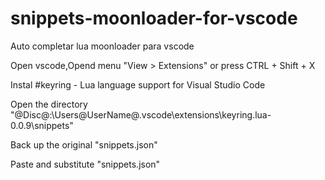 # snippets-moonloader-for-vscode
Auto completar lua moonloader para vscode

Open vscode,Opend menu "View > Extensions" or press CTRL + Shift + X

Instal 
#keyring - Lua language support for Visual Studio Code

Open the directory "@Disc@:\Users\@UserName@\.vscode\extensions\keyring.lua-0.0.9\snippets"

Back up the original "snippets.json"

Paste and substitute "snippets.json"
